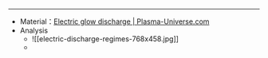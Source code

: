 --- 
- Material：[Electric glow discharge | Plasma-Universe.com](https://www.plasma-universe.com/electric-glow-discharge/)
- Analysis
	- ![[electric-discharge-regimes-768x458.jpg]]
	- 